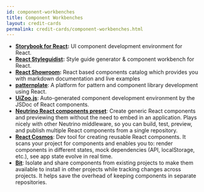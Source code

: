 ```yaml
---
id: component-workbenches
title: Component Workbenches
layout: credit-cards
permalink: credit-cards/component-workbenches.html
---
```


* **[Storybook for React](https://github.com/storybooks/storybook):** UI component development environment for React.
* **[React Styleguidist](https://github.com/styleguidist/react-styleguidist):** Style guide generator & component workbench for React.
* **[React Showroom](https://github.com/OpusCapita/react-showroom-client):** React based components catalog which provides you with markdown documentation and live examples
* **[patternplate](https://github.com/sinnerschrader/patternplate)**: A platform for pattern and component library development using React.
* **[UiZoo.js](https://github.com/myheritage/UiZoo.js)**: Auto-generated component development environment by the JSDoc of React components.
* **[Neutrino React components preset](https://github.com/eliperelman/neutrino-preset-react-components/)**: Create generic React components and previewing them without the need to embed in an application. Plays nicely with other Neutrino middleware, so you can build, test, preview, and publish multiple React components from a single repository.
* **[React Cosmos](https://github.com/react-cosmos/react-cosmos)**: Dev tool for creating reusable React components. It scans your project for components and enables you to: render components in different states, mock dependencies (API, localStorage, etc.), see app state evolve in real time.
* **[Bit](https://github.com/teambit/bit)**: Isolate and share components from existing projects to make them available to install in other projects while tracking changes across projects. It helps save the overhead of keeping components in separate repositories.
